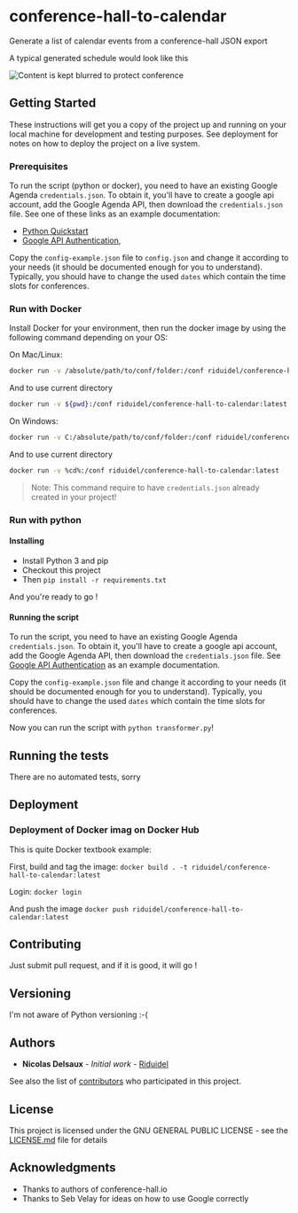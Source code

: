 # conference-hall-to-calendar
Generate a list of calendar events from a conference-hall JSON export

A typical generated schedule would look like this

![Content is kept blurred to protect conference](example.png)

## Getting Started

These instructions will get you a copy of the project up and running on your local machine for development and testing purposes. See deployment for notes on how to deploy the project on a live system.

### Prerequisites

To run the script (python or docker), you need to have an existing Google Agenda `credentials.json`.
To obtain it, you'll have to create a google api account, add the Google Agenda API, then download the `credentials.json` file.
See one of these links as an example documentation:

- [Python Quickstart](https://developers.google.com/calendar/quickstart/python)
- [Google API Authentication](https://flaviocopes.com/google-api-authentication/),

Copy the `config-example.json` file to `config.json` and change it according to your needs (it should be documented enough for you to understand).
Typically, you should have to change the used `dates` which contain the time slots for conferences.

### Run with Docker

Install Docker for your environment, then run the docker image by using the following command depending on your OS:

On Mac/Linux:
```sh
docker run -v /absolute/path/to/conf/folder:/conf riduidel/conference-hall-to-calendar:latest
```
And to use current directory
```bash
docker run -v ${pwd}:/conf riduidel/conference-hall-to-calendar:latest
```

On Windows:
```bash
docker run -v C:/absolute/path/to/conf/folder:/conf riduidel/conference-hall-to-calendar:latest
```
And to use current directory
```bash
docker run -v %cd%:/conf riduidel/conference-hall-to-calendar:latest
```

> Note: This command require to have `credentials.json` already created in your project!

### Run with python
#### Installing

- Install Python 3 and pip
- Checkout this project
- Then `pip install -r requirements.txt`

And you're ready to go !

#### Running the script

To run the script, you need to have an existing Google Agenda `credentials.json`.
To obtain it, you'll have to create a google api account, add the Google Agenda API, then download the `credentials.json` file.
See [Google API Authentication](https://flaviocopes.com/google-api-authentication/) as an example documentation.

Copy the `config-example.json` file and change it according to your needs (it should be documented enough for you to understand).
Typically, you should have to change the used `dates` which contain the time slots for conferences.

Now you can run the script with `python transformer.py`!

## Running the tests

There are no automated tests, sorry

## Deployment

### Deployment of Docker imag on Docker Hub

This is quite Docker textbook example:

First, build and tag the image: `docker build . -t riduidel/conference-hall-to-calendar:latest`

Login: `docker login`

And push the image `docker push riduidel/conference-hall-to-calendar:latest`

## Contributing

Just submit pull request, and if it is good, it will go !

## Versioning

I'm not aware of Python versioning :-(

## Authors

* **Nicolas Delsaux** - *Initial work* - [Riduidel](https://github.com/Riduidel)

See also the list of [contributors](https://github.com/Zenika/conference-hall-to-calendar/graphs/contributors) who participated in this project.

## License

This project is licensed under the GNU GENERAL PUBLIC LICENSE - see the [LICENSE.md](LICENSE.md) file for details

## Acknowledgments

* Thanks to authors of conference-hall.io
* Thanks to Seb Velay for ideas on how to use Google correctly

